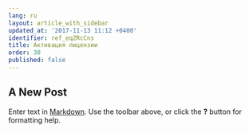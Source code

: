 ```yaml
---
lang: ru
layout: article_with_sidebar
updated_at: '2017-11-13 11:12 +0400'
identifier: ref_eqZRcCns
title: Активация лицензии
order: 30
published: false
---
```

## A New Post

Enter text in [Markdown](http://daringfireball.net/projects/markdown/). Use the toolbar above, or click the **?** button for formatting help.
